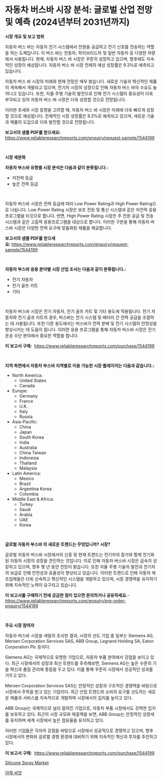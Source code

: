 <p><h1>자동차 버스바 시장 분석: 글로벌 산업 전망 및 예측 (2024년부터 2031년까지)</h1></p><p><strong>시장 개요 및 보고 범위</strong></p>
<p><p>자동차 버스 바는 자동차 전기 시스템에서 전원을 공급하고 전기 신호를 전송하는 역할을 하는 도체입니다. 이 버스 바는 전동차, 하이브리드차 및 일반 자동차 등 다양한 차량에서 사용됩니다. 현재, 자동차 버스 바 시장은 꾸준히 성장하고 있으며, 향후에도 지속적인 성장이 예상됩니다. 자동차 버스 바 시장 전체의 예상 성장률은 9.3%로 예측되고 있습니다.</p><p>자동차 버스 바 시장의 미래와 현재 전망은 매우 밝습니다. 새로운 기술과 혁신적인 제품이 계속해서 개발되고 있으며, 전기차 시장의 성장으로 인해 자동차 버스 바의 수요도 늘어나고 있습니다. 또한, 자율 주행 기술의 발전으로 인해 전기 시스템의 중요성이 더욱 부각되고 있어 자동차 버스 바 시장은 더욱 성장할 것으로 전망됩니다.</p><p>이러한 추세와 시장 동향을 고려할 때, 자동차 버스 바 시장은 미래에 더욱 빠르게 성장할 것으로 예상됩니다. 전체적인 시장 성장률은 9.3%로 예측되고 있으며, 새로운 기술과 제품의 도입으로 더욱 발전할 것으로 전망됩니다.</p></p>
<p><strong>보고서의 샘플 PDF를 받으세요:</strong> <a href="https://www.reliableresearchreports.com/enquiry/request-sample/1544199">https://www.reliableresearchreports.com/enquiry/request-sample/1544199</a></p>
<p>&nbsp;</p>
<p><strong>시장 세분화</strong></p>
<p><strong>자동차 부스바 유형별 시장 분석은 다음과 같이 분류됩니다.:</strong></p>
<p><ul><li>저전력 등급</li><li>높은 전력 등급</li></ul></p>
<p>&nbsp;</p>
<p><p>자동차 버스바 시장은 전력 등급에 따라 Low Power Rating과 High Power Rating으로 나뉩니다. Low Power Rating 시장은 보조 전원 및 통신 시스템과 같은 저전력 응용프로그램을 타깃으로 합니다. 반면, High Power Rating 시장은 주 전원 공급 및 전송 시스템과 같은 고출력 응용프로그램을 대상으로 합니다. 이러한 구분을 통해 자동차 버스바 시장은 다양한 전력 요구에 맞춤화된 제품을 제공합니다.</p></p>
<p><strong>보고서의 샘플 PDF를 받으세요:</strong>&nbsp;<a href="https://www.reliableresearchreports.com/enquiry/request-sample/1544199">https://www.reliableresearchreports.com/enquiry/request-sample/1544199</a></p>
<p>&nbsp;</p>
<p><strong> 자동차 부스바 응용 분야별 시장 산업 조사는 다음과 같이 분류됩니다.:</strong></p>
<p><ul><li>전기 자동차</li><li>전기 골프 카트</li><li>기타</li></ul></p>
<p>&nbsp;</p>
<p><p>자동차 버스바 시장은 전기 자동차, 전기 골프 카트 및 기타 용도에 적용됩니다. 전기 자동차와 전기 골프 카트의 경우, 버스바는 전기 시스템 및 배터리 간 전력 공급을 조절하는 데 사용됩니다. 또한 다른 용도에서는 버스바가 전력 분배 및 전기 시스템의 안정성을 향상시키는 데 도움이 됩니다. 이러한 응용 프로그램을 통해 자동차 버스바 시장은 전기 운송 수단 분야에서 중요한 역할을 합니다.</p></p>
<p><strong>이 보고서 구매:</strong>&nbsp; <a href="https://www.reliableresearchreports.com/purchase/1544199">https://www.reliableresearchreports.com/purchase/1544199</a></p>
<p>&nbsp;</p>
<p><strong>지역 측면에서 자동차 부스바 지역별로 이용 가능한 시장 플레이어는 다음과 같습니다.:</strong></p>
<p><ul>
    <li>
        North America:
        <ul>
            <li>United States</li>
            <li>Canada</li>
        </ul>
    </li>
    <li>
        Europe:
        <ul>
            <li>Germany</li>
            <li>France</li>
            <li>U.K.</li>
            <li>Italy</li>
            <li>Russia</li>
        </ul>
    </li>
    <li>
        Asia-Pacific:
        <ul>
            <li>China</li>
            <li>Japan</li>
            <li>South Korea</li>
            <li>India</li>
            <li>Australia</li>
            <li>China Taiwan</li>
            <li>Indonesia</li>
            <li>Thailand</li>
            <li>Malaysia</li>
        </ul>
    </li>
    <li>
        Latin America:
        <ul>
            <li>Mexico</li>
            <li>Brazil</li>
            <li>Argentina Korea</li>
            <li>Colombia</li>
        </ul>
    </li>
    <li>
        Middle East & Africa:
        <ul>
            <li>Turkey</li>
            <li>Saudi</li>
            <li>Arabia</li>
            <li>UAE</li>
            <li>Korea</li>
        </ul>
    </li>
    </ul></p>
<p>&nbsp;</p>
<p><strong>글로벌 자동차 부스바 의 새로운 트렌드는 무엇입니까? 시장?</strong></p>
<p><p>글로벌 자동차 버스바 시장에서의 신흥 및 현재 트렌드는 전기차의 증가와 함께 전기화된 자동차 시장의 성장을 견인하는 것입니다. 이로 인해 자동차 버스바 시장은 급속히 성장하고 있으며, 향후 몇 년 동안 전망이 밝습니다. 또한 자율 주행 기술의 발전과 전기차의 보급로 인해 안전성과 효율성이 향상되고 있습니다. 이러한 트렌드로 인해 자동차 제조업체들은 더욱 신속하고 혁신적인 시스템을 개발하고 있으며, 시장 경쟁력을 유지하기 위해 지속적인 노력이 요구되고 있습니다.</p></p>
<p><strong>이 보고서를 구매하기 전에 궁금한 점이 있으면 문의하거나 공유하세요.</strong>- <a href="https://www.reliableresearchreports.com/enquiry/pre-order-enquiry/1544199">https://www.reliableresearchreports.com/enquiry/pre-order-enquiry/1544199</a></p>
<p>&nbsp;</p>
<p><strong>주요 시장 참여자</strong></p>
<p><p>자동차 버스바 시장을 세밀히 조사한 결과, 시장의 선도 기업 중 일부는 Siemens AG, Mersen Corporation Services SAS, ABB Group, Legrand Holding SA, Eaton Corporation Plc 등이다.</p><p>Siemens AG는 국제적으로 유명한 기업으로, 자동차 부품 분야에서 강점을 보이고 있다. 최근 시장에서의 성장과 최신 트렌드를 추측해보면, Siemens AG는 높은 수준의 기술 혁신과 품질 관리에 중점을 두고 있다. 이를 통해 꾸준히 시장에서 성공적인 성과를 거두고 있다.</p><p>Mersen Corporation Services SAS는 안정적인 성장과 구조적인 경쟁력을 바탕으로 시장에서 주목을 받고 있는 기업이다. 최근 산업 트렌드와 소비자 요구를 선도하는 새로운 제품과 서비스를 지속적으로 개발하여 시장에서의 입지를 높이고 있다.</p><p>ABB Group는 국제적으로 널리 알려진 기업으로, 자동차 부품 시장에서도 강력한 입지를 보유하고 있다. 최근의 시장 규모와 매출액을 보면, ABB Group는 안정적인 성장세를 유지하며 세계 시장에서 높은 점유율을 유지하고 있다.</p><p>이러한 기업들은 각자의 강점을 바탕으로 시장에서 성공적으로 경쟁하고 있으며, 향후 시장에서의 변화와 글로벌 경쟁 환경에 대비하기 위해 지속적인 혁신과 투자를 추진하고 있다.</p></p>
<p><strong>이 보고서 구매:</strong>&nbsp;&nbsp;<a href="https://www.reliableresearchreports.com/purchase/1544199">https://www.reliableresearchreports.com/purchase/1544199</a></p>
<p><p><a href="https://artistic-helicopter-ca9.notion.site/Silicone-Spray-Market-Share-Market-New-Trends-Analysis-Report-By-Type-By-Application-By-End-use--977ffa6a69ac484ea19fbfb191b845db">Silicone Spray Market</a></p><p><a href="https://medium.com/@bobbykihnyt57786/%EC%95%BC%EC%B1%84-%EC%A2%85%EC%9E%90-%EC%8B%9C%EC%9E%A5-%EB%B6%84%EC%84%9D-%EA%B8%80%EB%A1%9C%EB%B2%8C-%EC%82%B0%EC%97%85-%EC%A0%84%EB%A7%9D%EA%B3%BC-%EC%98%88%EC%B8%A1-2024%EB%85%84%EB%B6%80%ED%84%B0-2031%EB%85%84-2185ff55667c">야채 씨앗</a></p></p>
